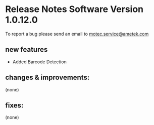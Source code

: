 Release Notes Software Version 1.0.12.0
=========================================

To report a bug please send an email to motec.service@ametek.com

new features
------------
- Added Barcode Detection

changes & improvements: 
-----------------------

(none)

fixes: 
------

(none)
